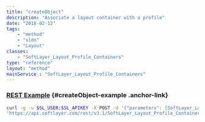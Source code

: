 ```yaml
---
title: "createObject"
description: "Associate a layout container with a profile"
date: "2018-02-12"
tags:
    - "method"
    - "sldn"
    - "Layout"
classes:
    - "SoftLayer_Layout_Profile_Containers"
type: "reference"
layout: "method"
mainService : "SoftLayer_Layout_Profile_Containers"
---
```


### [REST Example](#createObject-example) <a href="/article/rest/"><i class="fas fa-question"></i></a> {#createObject-example .anchor-link} 
```bash
curl -g -u $SL_USER:$SL_APIKEY -X POST -d '{"parameters": [SoftLayer_Layout_Profile_Containers]}' \
'https://api.softlayer.com/rest/v3.1/SoftLayer_Layout_Profile_Containers/createObject'
```
